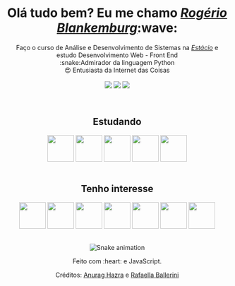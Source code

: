 <div>
  <h1 align="center">Olá tudo bem? Eu me chamo <a href="https://www.linkedin.com/in/edududuribeiro/"><i>Rogério Blankemburg</i></a>:wave:</h1>
  <p align="center">Faço o curso de Análise e Desenvolvimento de Sistemas na <a href="https://estacio.br/"><i>Estácio</i></a> e estudo Desenvolvimento Web - Front End
  <br>
  :snake:Admirador da linguagem Python <br>
  😍 Entusiasta da Internet das Coisas
  <br><br>
  <a href="mailto:roger.front79@gmail.com"><img src="https://img.shields.io/badge/Gmail-D14836?style=for-the-badge&logo=gmail&logoColor=white"></a>
  <a href="https://www.linkedin.com/in/rogerio-blankemburg/"><img src="https://img.shields.io/badge/LinkedIn-0077B5?style=for-the-badge&logo=linkedin&logoColor=white"></a>
  <a href="https://discord.gg/8GxzVAKy"><img src="https://img.shields.io/badge/Discord-7289DA?style=for-the-badge&logo=discord&logoColor=white"></a>
</div>

<div align="center" valign="top"><br>
  <h2>Estudando</h2>
  <img src="https://cdn.jsdelivr.net/gh/devicons/devicon/icons/html5/html5-original.svg" width="60px"/>        
  <img src="https://cdn.jsdelivr.net/gh/devicons/devicon/icons/css3/css3-original.svg" width="60px"/>
  <img src="https://cdn.jsdelivr.net/gh/devicons/devicon/icons/javascript/javascript-original.svg" width="60px"/>  
  <img src="https://cdn.jsdelivr.net/gh/devicons/devicon/icons/python/python-original.svg" width="60px"/>
  <img src="https://cdn.jsdelivr.net/gh/devicons/devicon/icons/c/c-original.svg" width="60px"/>           
</div>

<div align="center" valign="top"><br>
  <h2>Tenho interesse</h2>
  <img src="https://cdn.jsdelivr.net/gh/devicons/devicon/icons/typescript/typescript-original.svg" width="60px"/>
  <img src="https://cdn.jsdelivr.net/gh/devicons/devicon/icons/bootstrap/bootstrap-original.svg" width="60px"/>
  <img src="https://cdn.jsdelivr.net/gh/devicons/devicon/icons/jquery/jquery-original.svg" width="60px"/>
  <img src="https://cdn.jsdelivr.net/gh/devicons/devicon/icons/sass/sass-original.svg" width="60px"/>  
  <img src="https://cdn.jsdelivr.net/gh/devicons/devicon/icons/react/react-original.svg" width="60px"/>
  <img src="https://cdn.jsdelivr.net/gh/devicons/devicon/icons/arduino/arduino-original.svg" width="60px"/>
  <img src="https://cdn.jsdelivr.net/gh/devicons/devicon/icons/raspberrypi/raspberrypi-original.svg" width="60px"/>
</div>

<br>

<div align="center">
  
  ![Snake animation](https://github.com/danielbped/danielbped/blob/output/github-contribution-grid-snake.svg)
  
</div>

<div align="center">
  <p>Feito com :heart: e JavaScript.</p>
  <p>Créditos: <a href="https://github.com/anuraghazra/github-readme-stats">Anurag Hazra</a> e <a href="https://github.com/rafaballerini">Rafaella Ballerini</a></p>
</div>

